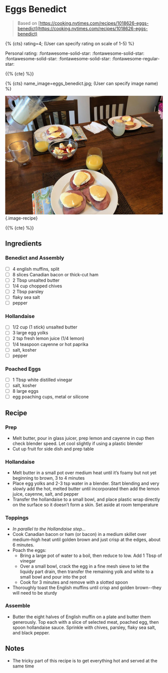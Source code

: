 # Eggs Benedict

> Based on [https://cooking.nytimes.com/recipes/1018626-eggs-benedict](https://cooking.nytimes.com/recipes/1018626-eggs-benedict)

{% {cts} rating=4; (User can specify rating on scale of 1-5) %}

Personal rating: :fontawesome-solid-star: :fontawesome-solid-star: :fontawesome-solid-star: :fontawesome-solid-star: :fontawesome-regular-star:

{{% {cte} %}}

{% {cts} name_image=eggs_benedict.jpg; (User can specify image name) %}

![eggs_benedict.jpg](./eggs_benedict.jpg){.image-recipe}

{{% {cte} %}}

## Ingredients

### Benedict and Assembly

- [ ] 4 english muffins, split
- [ ] 8 slices Canadian bacon or thick-cut ham
- [ ] 2 Tbsp unsalted butter
- [ ] 1/4 cup chopped chives
- [ ] 2 Tbsp parsley
- [ ] flaky sea salt
- [ ] pepper

### Hollandaise

- [ ] 1/2 cup (1 stick) unsalted butter
- [ ] 3 large egg yolks
- [ ] 2 tsp fresh lemon juice (1/4 lemon)
- [ ] 1/4 teaspoon cayenne or hot paprika
- [ ] salt, kosher
- [ ] pepper

### Poached Eggs

- [ ] 1 Tbsp white distilled vinegar
- [ ] salt, kosher
- [ ] 8 large eggs
- [ ] egg poaching cups, metal or silicone

## Recipe

### Prep

- Melt butter, pour in glass juicer, prep lemon and cayenne in cup then check blender speed. Let cool slightly if using a plastic blender
- Cut up fruit for side dish and prep table

### Hollandaise

- Melt butter in a small pot over medium heat until it’s foamy but not yet beginning to brown, 3 to 4 minutes
- Place egg yolks and 2-3 tsp water in a blender. Start blending and very slowly add the hot, melted butter until incorporated then add the lemon juice, cayenne, salt, and pepper
- Transfer the hollandaise to a small bowl, and place plastic wrap directly on the surface so it doesn’t form a skin. Set aside at room temperature

### Toppings

- *In parallel to the Hollandaise step...*
- Cook Canadian bacon or ham (or bacon) in a medium skillet over medium–high heat until golden brown and just crisp at the edges, about 6 minutes.
- Poach the eggs:
    - Bring a large pot of water to a boil, then reduce to low. Add 1 Tbsp of vinegar
    - Over a small bowl, crack the egg in a fine mesh sieve to let the liquidy part drain, then transfer the remaining yolk and white to a small bowl and pour into the pot
    - Cook for 3 minutes and remove with a slotted spoon
- Thoroughly toast the English muffins until crisp and golden brown--they will need to be sturdy

### Assemble

- Butter the eight halves of English muffin on a plate and butter them generously. Top each with a slice of selected meat, poached egg, then spoon hollandaise sauce. Sprinkle with chives, parsley, flaky sea salt, and black pepper.

## Notes

- The tricky part of this recipe is to get everything hot and served at the same time
